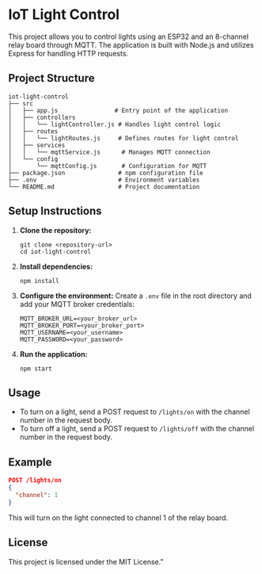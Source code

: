 # IoT Light Control

This project allows you to control lights using an ESP32 and an 8-channel relay board through MQTT. The application is built with Node.js and utilizes Express for handling HTTP requests.

## Project Structure

```
iot-light-control
├── src
│   ├── app.js                # Entry point of the application
│   ├── controllers
│   │   └── lightController.js # Handles light control logic
│   ├── routes
│   │   └── lightRoutes.js     # Defines routes for light control
│   ├── services
│   │   └── mqttService.js      # Manages MQTT connection
│   └── config
│       └── mqttConfig.js       # Configuration for MQTT
├── package.json               # npm configuration file
├── .env                       # Environment variables
└── README.md                  # Project documentation
```

## Setup Instructions

1. **Clone the repository:**
   ```
   git clone <repository-url>
   cd iot-light-control
   ```

2. **Install dependencies:**
   ```
   npm install
   ```

3. **Configure the environment:**
   Create a `.env` file in the root directory and add your MQTT broker credentials:
   ```
   MQTT_BROKER_URL=<your_broker_url>
   MQTT_BROKER_PORT=<your_broker_port>
   MQTT_USERNAME=<your_username>
   MQTT_PASSWORD=<your_password>
   ```

4. **Run the application:**
   ```
   npm start
   ```

## Usage

- To turn on a light, send a POST request to `/lights/on` with the channel number in the request body.
- To turn off a light, send a POST request to `/lights/off` with the channel number in the request body.

## Example

```json
POST /lights/on
{
  "channel": 1
}
```

This will turn on the light connected to channel 1 of the relay board.

## License

This project is licensed under the MIT License."